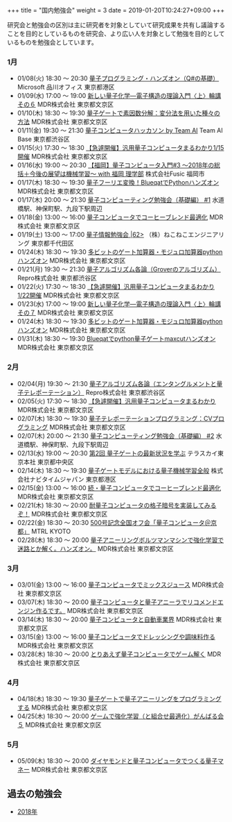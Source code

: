 +++
title = "国内勉強会"
weight = 3
date = 2019-01-20T10:24:27+09:00
+++

研究会と勉強会の区別は主に研究者を対象としていて研究成果を共有し議論することを目的としているものを研究会、より広い人を対象として勉強を目的としているものを勉強会としています。


### 1月

- 01/08(火) 18:30 〜 20:30 [量子プログラミング・ハンズオン（Q#の基礎）](https://openql.connpass.com/event/109709)
  Microsoft 品川オフィス 東京都港区
- 01/09(水) 17:00 〜 19:00 [新しい量子化学―電子構造の理論入門〈上〉輪講その６](https://qnn.connpass.com/event/112883/)
  MDR株式会社 東京都文京区
- 01/10(木) 18:30 〜 19:30 [量子ゲートで素因数分解：変分法を用いた種々の方法](https://qnn.connpass.com/event/101015/)
  MDR株式会社 東京都文京区
- 01/11(金) 19:30 〜 21:30 [量子コンピュータハッカソン by Team AI](https://teamai.connpass.com/event/113094/)
  Team AI Base 東京都渋谷区
- 01/15(火) 17:30 〜 18:30 [【急遽開催】汎用量子コンピュータまるわかり1/15開催](https://qnn.connpass.com/event/115431/)
  MDR株式会社 東京都文京区
- 01/16(水) 19:00 〜 20:30 [【福岡】量子コンピュータ入門#3 ～2018年の総括＋今後の展望は機械学習～ with 福岡 理学部](https://qnn.connpass.com/event/115445/)
  株式会社Fusic 福岡市
- 01/17(木) 18:30 〜 19:30 [量子フーリエ変換！BlueqatでPythonハンズオン](https://qnn.connpass.com/event/107852)
  MDR株式会社 東京都文京区
- 01/17(木) 20:00 〜 21:30 [量子コンピューティング勉強会（基礎編） #1](https://liberal-arts-for-tech.connpass.com/event/113694/)
  水道橋駅、神保町駅、九段下駅周辺
- 01/18(金) 13:00 〜 16:00 [量子コンピュータでコーヒーブレンド最適化](https://qnn.connpass.com/event/113875/)
  MDR株式会社 東京都文京区
- 01/19(土) 13:00 〜 17:00 [量子情報勉強会 |62>](https://connpass.com/event/114549/)
  （株）ねこねこエンジニアリング 東京都千代田区
- 01/24(木) 18:30 〜 19:30 [多ビットのゲート加算器・モジュロ加算器pythonハンズオン](https://qnn.connpass.com/event/107853)
  MDR株式会社 東京都文京区
- 01/21(月) 19:30 〜 21:30 [量子アルゴリズム各論（Groverのアルゴリズム）](https://openql.connpass.com/event/106727/)
  Repro株式会社 東京都渋谷区
- 01/22(火) 17:30 〜 18:30 [【急遽開催】汎用量子コンピュータまるわかり1/22開催](https://qnn.connpass.com/event/115352/)
  MDR株式会社 東京都文京区
- 01/23(水) 17:00 〜 19:00 [新しい量子化学―電子構造の理論入門〈上〉輪講その７](https://qnn.connpass.com/event/115433/)
  MDR株式会社 東京都文京区
- 01/24(木) 18:30 〜 19:30 [多ビットのゲート加算器・モジュロ加算器pythonハンズオン](https://qnn.connpass.com/event/107853/)
  MDR株式会社 東京都文京区
- 01/31(木) 18:30 〜 19:30 [Blueqatでpython量子ゲートmaxcutハンズオン](https://qnn.connpass.com/event/109129)
  MDR株式会社 東京都文京区

### 2月

- 02/04(月) 19:30 〜 21:30 [量子アルゴリズム各論（エンタングルメントと量子テレポーテーション）](https://openql.connpass.com/event/117664)
  Repro株式会社 東京都渋谷区
- 02/05(火) 17:30 〜 18:30 [【急遽開催】汎用量子コンピュータまるわかり](https://qnn.connpass.com/event/115432/)
  MDR株式会社 東京都文京区
- 02/07(木) 18:30 〜 19:30 [量子テレポーテーションプログラミング：CVプログラミング](https://qnn.connpass.com/event/109462)
  MDR株式会社 東京都文京区
- 02/07(木) 20:00 〜 21:30 [量子コンピューティング勉強会（基礎編） #2](https://liberal-arts-for-tech.connpass.com/event/117452/)
  水道橋駅、神保町駅、九段下駅周辺
- 02/13(水) 19:00 〜 20:30 [第2回 量子ゲートの最新状況を学ぶ](https://quantum.connpass.com/event/115589/)
  テラスカイ東京本社 東京都中央区
- 02/14(木) 18:30 〜 19:30 [量子ゲートモデルにおける量子機械学習全般](https://qnn.connpass.com/event/109465)
  株式会社ナビタイムジャパン 東京都港区
- 02/15(金) 13:00 〜 16:00 [続・量子コンピュータでコーヒーブレンド最適化](https://qnn.connpass.com/event/117697)
  MDR株式会社 東京都文京区
- 02/21(木) 18:30 〜 20:00 [耐量子コンピュータの格子暗号を実装してみるぞ！](https://qnn.connpass.com/event/110873)
  MDR株式会社 東京都文京区
- 02/22(金) 18:30 〜 20:30 [500号記念全国オフ会「量子コンピュータ＠京都」](https://inteface-meet-up.connpass.com/event/114142/)
  MTRL KYOTO
- 02/28(木) 18:30 〜 20:00 [量子アニーリングボルツマンマシンで強化学習で迷路とか解く。ハンズオン。](https://qnn.connpass.com/event/112416/)
  MDR株式会社 東京都文京区

### 3月

- 03/01(金) 13:00 〜 16:00 [量子コンピュータでミックスジュース](https://qnn.connpass.com/event/117736)
  MDR株式会社 東京都文京区
- 03/07(木) 18:30 〜 20:00 [量子コンピュータと量子アニーラでリコメンドエンジン作るです。](https://qnn.connpass.com/event/112585/)
  MDR株式会社 東京都文京区
- 03/14(木) 18:30 〜 20:00 [量子コンピュータと自動車業界](https://qnn.connpass.com/event/112586/)
  MDR株式会社 東京都文京区
- 03/15(金) 13:00 〜 16:00 [量子コンピュータでドレッシングや調味料作る](https://qnn.connpass.com/event/117738)
  MDR株式会社 東京都文京区
- 03/28(木) 18:30 〜 20:00 [とりあえず量子コンピュータでゲーム解く](https://qnn.connpass.com/event/112588/)
  MDR株式会社 東京都文京区

### 4月

- 04/18(木) 18:30 〜 19:30 [量子ゲートで量子アニーリングをプログラミングする](https://qnn.connpass.com/event/117446/)
  MDR株式会社 東京都文京区
- 04/25(木) 18:30 〜 20:00 [ゲームで強化学習（と組合せ最適化）がんばる会５](https://qnn.connpass.com/event/117477)
  MDR株式会社 東京都文京区

### 5月

- 05/09(木) 18:30 〜 20:00 [ダイヤモンドと量子コンピュータでつくる量子マネー](https://qnn.connpass.com/event/117712)
  MDR株式会社 東京都文京区


## 過去の勉強会

- [2018年](2018/)



